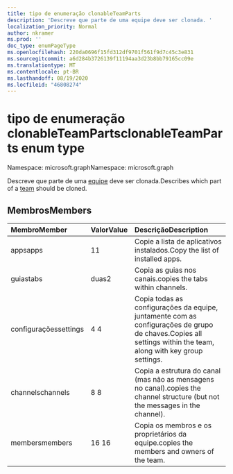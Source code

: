 ```yaml
---
title: tipo de enumeração clonableTeamParts
description: 'Descreve que parte de uma equipe deve ser clonada. '
localization_priority: Normal
author: nkramer
ms.prod: ''
doc_type: enumPageType
ms.openlocfilehash: 220da0696f15fd312df9701f561f9d7c45c3e831
ms.sourcegitcommit: a6d284b3726139f11194aa3d23b8bb79165cc09e
ms.translationtype: MT
ms.contentlocale: pt-BR
ms.lasthandoff: 08/19/2020
ms.locfileid: "46808274"
---
```

# <a name="clonableteamparts-enum-type"></a><span data-ttu-id="1ae46-103">tipo de enumeração clonableTeamParts</span><span class="sxs-lookup"><span data-stu-id="1ae46-103">clonableTeamParts enum type</span></span>

<span data-ttu-id="1ae46-104">Namespace: microsoft.graph</span><span class="sxs-lookup"><span data-stu-id="1ae46-104">Namespace: microsoft.graph</span></span>



<span data-ttu-id="1ae46-105">Descreve que parte de uma [equipe](../resources/team.md) deve ser clonada.</span><span class="sxs-lookup"><span data-stu-id="1ae46-105">Describes which part of a [team](../resources/team.md) should be cloned.</span></span>

## <a name="members"></a><span data-ttu-id="1ae46-106">Membros</span><span class="sxs-lookup"><span data-stu-id="1ae46-106">Members</span></span>

| <span data-ttu-id="1ae46-107">Membro</span><span class="sxs-lookup"><span data-stu-id="1ae46-107">Member</span></span> | <span data-ttu-id="1ae46-108">Valor</span><span class="sxs-lookup"><span data-stu-id="1ae46-108">Value</span></span>| <span data-ttu-id="1ae46-109">Descrição</span><span class="sxs-lookup"><span data-stu-id="1ae46-109">Description</span></span> |
|:---------------|:--------|:----------|
|<span data-ttu-id="1ae46-110">apps</span><span class="sxs-lookup"><span data-stu-id="1ae46-110">apps</span></span>|<span data-ttu-id="1ae46-111">1</span><span class="sxs-lookup"><span data-stu-id="1ae46-111">1</span></span>|<span data-ttu-id="1ae46-112">Copie a lista de aplicativos instalados.</span><span class="sxs-lookup"><span data-stu-id="1ae46-112">Copy the list of installed apps.</span></span>|
|<span data-ttu-id="1ae46-113">guias</span><span class="sxs-lookup"><span data-stu-id="1ae46-113">tabs</span></span>|<span data-ttu-id="1ae46-114">duas</span><span class="sxs-lookup"><span data-stu-id="1ae46-114">2</span></span>|<span data-ttu-id="1ae46-115">Copia as guias nos canais.</span><span class="sxs-lookup"><span data-stu-id="1ae46-115">copies the tabs within channels.</span></span>|
|<span data-ttu-id="1ae46-116">configurações</span><span class="sxs-lookup"><span data-stu-id="1ae46-116">settings</span></span>|<span data-ttu-id="1ae46-117">4 </span><span class="sxs-lookup"><span data-stu-id="1ae46-117">4</span></span>|<span data-ttu-id="1ae46-118">Copia todas as configurações da equipe, juntamente com as configurações de grupo de chaves.</span><span class="sxs-lookup"><span data-stu-id="1ae46-118">Copies all settings within the team, along with key group settings.</span></span>|
|<span data-ttu-id="1ae46-119">channels</span><span class="sxs-lookup"><span data-stu-id="1ae46-119">channels</span></span>|<span data-ttu-id="1ae46-120">8 </span><span class="sxs-lookup"><span data-stu-id="1ae46-120">8</span></span>|<span data-ttu-id="1ae46-121">Copia a estrutura do canal (mas não as mensagens no canal).</span><span class="sxs-lookup"><span data-stu-id="1ae46-121">copies the channel structure (but not the messages in the channel).</span></span>|
|<span data-ttu-id="1ae46-122">members</span><span class="sxs-lookup"><span data-stu-id="1ae46-122">members</span></span>|<span data-ttu-id="1ae46-123">16 </span><span class="sxs-lookup"><span data-stu-id="1ae46-123">16</span></span>|<span data-ttu-id="1ae46-124">Copia os membros e os proprietários da equipe.</span><span class="sxs-lookup"><span data-stu-id="1ae46-124">copies the members and owners of the team.</span></span>|
